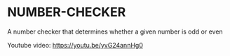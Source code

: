 # NUMBER-CHECKER
A number checker that determines whether a given number is odd or even

Youtube video: https://youtu.be/yvG24annHg0

